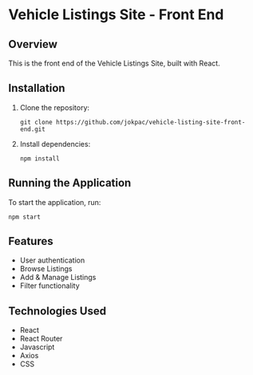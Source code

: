 # Vehicle Listings Site - Front End

## Overview
This is the front end of the Vehicle Listings Site, built with React.

## Installation
1. Clone the repository:
   ```
   git clone https://github.com/jokpac/vehicle-listing-site-front-end.git
   ```
2. Install dependencies:
   ```
   npm install
   ```

## Running the Application
To start the application, run:
```
npm start
```

## Features
- User authentication
- Browse Listings
- Add & Manage Listings
- Filter functionality

## Technologies Used
- React
- React Router
- Javascript
- Axios
- CSS
